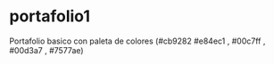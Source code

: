 # portafolio1
Portafolio basico con paleta de colores (#cb9282   #e84ec1  , #00c7ff  , #00d3a7  , #7577ae)


